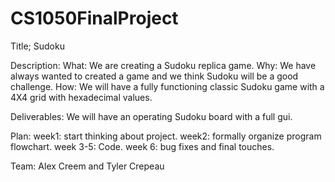 # CS1050FinalProject
Title;
Sudoku

Description:
What:
We are creating a Sudoku replica game.
Why:
We have always wanted to created a game and we think Sudoku will be a good challenge.
How:
We will have a fully functioning classic Sudoku game with a 4X4 grid with hexadecimal values.

Deliverables: We will have an operating Sudoku board with a full gui.

Plan:
week1: start thinking about project.
week2: formally organize program flowchart.
week 3-5: Code.
week 6: bug fixes and final touches.

Team:
Alex Creem and Tyler Crepeau
